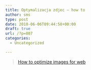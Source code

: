```yaml
---
title: Optymalizacja zdjec – how to
author: sms
type: post
date: 2010-06-06T09:44:58+00:00
draft: true
url: /?p=807
categories:
  - Uncategorized

---
```

<blockquote data-secret="mxOESjQUNL" class="wp-embedded-content">
  <p>
    <a href="http://zemalf.com/1366/how-to-optimize-images-for-web/">How to optimize images for web</a>
  </p>
</blockquote>